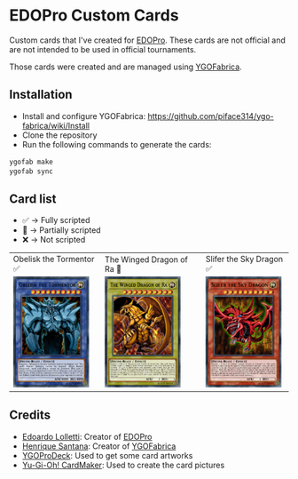 # EDOPro Custom Cards

Custom cards that I've created for [EDOPro](edopro). These cards are not official and are not intended to be used in official tournaments.

Those cards were created and are managed using [YGOFabrica](ygofabrica).

## Installation

* Install and configure YGOFabrica: https://github.com/piface314/ygo-fabrica/wiki/Install
* Clone the repository
* Run the following commands to generate the cards:

```sh
ygofab make
ygofab sync
```

## Card list

* :white_check_mark: -> Fully scripted
* :large_orange_diamond: -> Partially scripted
* :x: -> Not scripted

| | | |
|-----------------------|-------------------------|-----------------------|
| Obelisk the Tormentor :white_check_mark: | The Winged Dragon of Ra :large_orange_diamond: | Slifer the Sky Dragon :white_check_mark: |
| <img src="pics/regular/102345678.jpg" height="200" /> | <img src="pics/regular/102345680.jpg" height="200" /> | <img src="pics/regular/102345679.jpg" height="200" /> |

## Credits

* [Edoardo Lolletti](edo9300): Creator of [EDOPro](edopro)
* [Henrique Santana](piface314): Creator of [YGOFabrica](ygofabrica)
* [YGOProDeck](ygoprodeck): Used to get some card artworks
* [Yu-Gi-Oh! CardMaker](ygocardmaker): Used to create the card pictures

[edopro]: https://github.com/edo9300/edopro
[edo9300]: https://github.com/edo9300
[piface314]: https://github.com/piface314
[ygofabrica]: https://github.com/piface314/ygo-fabrica
[ygoprodeck]: https://ygoprodeck.com/
[ygocardmaker]: https://www.cardmaker.net/yugioh/
